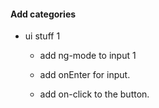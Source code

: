 #### Add categories
- ui stuff 1
  - add ng-mode to input 1
  - add onEnter for input.

  - add on-click to the button.

